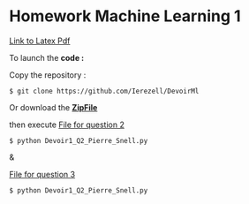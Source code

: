 # Homework Machine Learning 1
[Link to Latex Pdf](https://www.overleaf.com/read/gzfxnccnmxxz)

To launch the **code :**

Copy the repository :
```
$ git clone https://github.com/Ierezell/DevoirMl
```
Or download the [**ZipFile**](https://github.com/Ierezell/DevoirMl/archive/master.zip)

then execute
[File for question 2](https://github.com/Ierezell/DevoirMl/blob/master/Devoir1_Q3_Pierre_Snell.py)
```
$ python Devoir1_Q2_Pierre_Snell.py
```
&

[File for question 3](https://github.com/Ierezell/DevoirMl/blob/master/Devoir1_Q2_Pierre_Snell.py)
```
$ python Devoir1_Q2_Pierre_Snell.py
```
